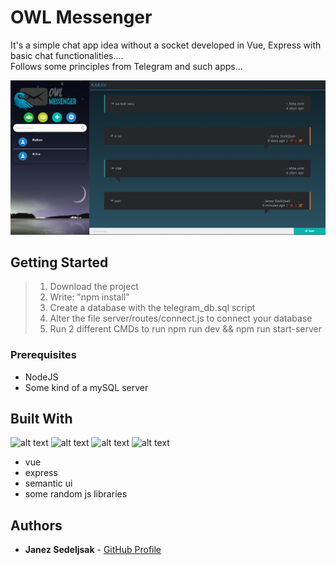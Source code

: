 # OWL Messenger

It's a simple chat app idea without a socket developed in Vue, Express with basic chat functionalities....</br>
Follows some principles from Telegram and such apps...

![alt text](https://github.com/JanezSedeljsak/owl-messenger/blob/master/site.png)

## Getting Started

> 1. Download the project</br>
> 2. Write: "npm install"</br>
> 3. Create a database with the telegram_db.sql script</br>
> 4. Alter the file server/routes/connect.js to connect your database</br>
> 5. Run 2 different CMDs to run npm run dev && npm run start-server

### Prerequisites

* NodeJS 
* Some kind of a mySQL server

## Built With
![alt text](https://upload.wikimedia.org/wikipedia/commons/f/f1/Vue.png)
![alt text](https://s3-ap-south-1.amazonaws.com/eww-wp/wp-content/uploads/2018/05/27091009/express-1.png)
![alt text](https://www.321webmarketing.com/wp-content/themes/321-web-marketing/assets/images/semantic-logo-256.png)
![alt text](http://pngimg.com/uploads/mysql/mysql_PNG18.png)

* vue
* express
* semantic ui 
* some random js libraries

## Authors

* **Janez Sedeljsak** - [GitHub Profile](https://github.com/JanezSedeljsak)
